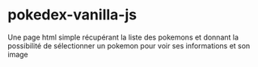 # pokedex-vanilla-js
Une page html simple récupérant la liste des pokemons et donnant la possibilité de sélectionner un pokemon pour voir ses informations et son image
